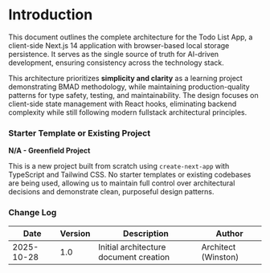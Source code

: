# Introduction

This document outlines the complete architecture for the Todo List App, a client-side Next.js 14 application with browser-based local storage persistence. It serves as the single source of truth for AI-driven development, ensuring consistency across the technology stack.

This architecture prioritizes **simplicity and clarity** as a learning project demonstrating BMAD methodology, while maintaining production-quality patterns for type safety, testing, and maintainability. The design focuses on client-side state management with React hooks, eliminating backend complexity while still following modern fullstack architectural principles.

### Starter Template or Existing Project

**N/A - Greenfield Project**

This is a new project built from scratch using `create-next-app` with TypeScript and Tailwind CSS. No starter templates or existing codebases are being used, allowing us to maintain full control over architectural decisions and demonstrate clean, purposeful design patterns.

### Change Log

| Date | Version | Description | Author |
|------|---------|-------------|--------|
| 2025-10-28 | 1.0 | Initial architecture document creation | Architect (Winston) |
